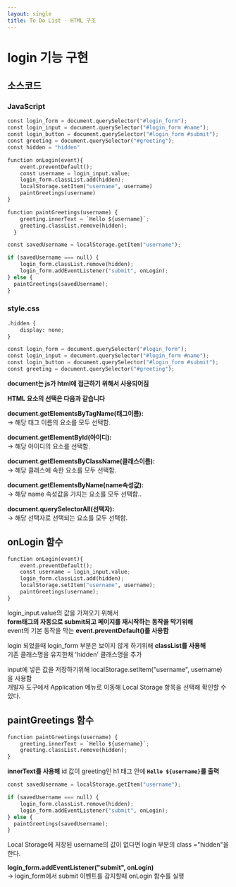 ```yaml
---
layout: single
title: To Do List - HTML 구조
---
```


# login 기능 구현 

## 소스코드 

### JavaScript


```python
const login_form = document.querySelector("#login_form");
const login_input = document.querySelector("#login_form #name");
const login_button = document.querySelector("#login_form #submit");
const greeting = document.querySelector("#greeting");
const hidden = "hidden"

function onLogin(event){
    event.preventDefault();
    const username = login_input.value;
    login_form.classList.add(hidden);
    localStorage.setItem("username", username)
    paintGreetings(username)
}

function paintGreetings(username) {
    greeting.innerText = `Hello ${username}`;
    greeting.classList.remove(hidden);
  }

const savedUsername = localStorage.getItem("username");

if (savedUsername === null) {
    login_form.classList.remove(hidden);
    login_form.addEventListener("submit", onLogin);
} else {
  paintGreetings(savedUsername);
}
```

### style.css


```python
.hidden {
    display: none;
}
```


```python
const login_form = document.querySelector("#login_form");
const login_input = document.querySelector("#login_form #name");
const login_button = document.querySelector("#login_form #submit");
const greeting = document.querySelector("#greeting");
```

**document는 js가 html에 접근하기 위해서 사용되어짐**

**HTML 요소의 선택은 다음과 같습니다**

**document.getElementsByTagName(태그이름):** <br>
-> 해당 태그 이름의 요소를 모두 선택함.

**document.getElementById(아이디):** <br>
-> 해당 아이디의 요소를 선택함.

**document.getElementsByClassName(클래스이름):** <br>
-> 	해당 클래스에 속한 요소를 모두 선택함.

**document.getElementsByName(name속성값):** <br>
-> 해당 name 속성값을 가지는 요소를 모두 선택함..

**document.querySelectorAll(선택자):** <br>
-> 해당 선택자로 선택되는 요소를 모두 선택함.

## onLogin 함수 


```python
function onLogin(event){
    event.preventDefault();
    const username = login_input.value;
    login_form.classList.add(hidden);
    localStorage.setItem("username", username);
    paintGreetings(username);
}
```

login_input.value의 값을 가져오기 위해서 <br>
**form태그의 자동으로 submit되고 페이지를 재시작하는 동작을 막기위해** <br> 
event의 기본 동작을 막는 **event.preventDefault()를 사용함**  
  
login 되었을때 login_form 부분은 보이지 않게 하기위해 **classList를 사용해** <br>
기존 클래스명을 유지한채 'hidden' 클래스명을 추가

input에 넣은 값을 저장하기위해 localStorage.setItem("username", username) 을 사용함 <br>
개발자 도구에서 Application 메뉴로 이동해 Local Storage 항목을 선택해 확인할 수 있다. 

## paintGreetings 함수 


```python
function paintGreetings(username) {
    greeting.innerText = `Hello ${username}`;
    greeting.classList.remove(hidden);
}
```

**innerText를 사용해** id 값이 greeting인 h1 태그 안에 **`Hello ${username}`를 출력** 


```python
const savedUsername = localStorage.getItem("username");

if (savedUsername === null) {
    login_form.classList.remove(hidden);
    login_form.addEventListener("submit", onLogin);
} else {
  paintGreetings(savedUsername);
}
```

Local Storage에 저장된 username의 값이 없다면 login 부분의 class ="hidden"을 한다.

**login_form.addEventListener("submit", onLogin)** <br>
-> login_form에서 submit 이벤트를 감지할때 onLogin 함수를 실행  
